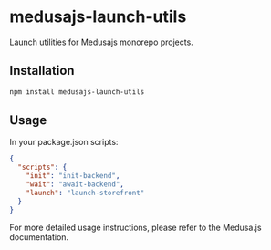 # medusajs-launch-utils

Launch utilities for Medusajs monorepo projects.

## Installation

```bash
npm install medusajs-launch-utils
```

## Usage

In your package.json scripts:

```json
{
  "scripts": {
    "init": "init-backend",
    "wait": "await-backend",
    "launch": "launch-storefront"
  }
}
```

For more detailed usage instructions, please refer to the Medusa.js documentation.